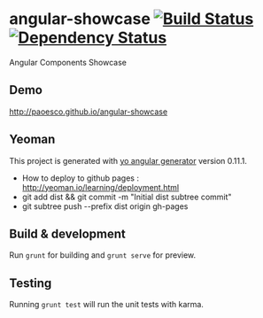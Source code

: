 # angular-showcase [![Build Status](https://travis-ci.org/paoesco/angular-showcase.svg)](https://travis-ci.org/paoesco/angular-showcase) [![Dependency Status](https://gemnasium.com/paoesco/angular-showcase.svg)](https://gemnasium.com/paoesco/angular-showcase)
Angular Components Showcase

## Demo 
http://paoesco.github.io/angular-showcase

## Yeoman 
This project is generated with [yo angular generator](https://github.com/yeoman/generator-angular)
version 0.11.1.

- How to deploy to github pages : http://yeoman.io/learning/deployment.html
- git add dist && git commit -m "Initial dist subtree commit"
- git subtree push --prefix dist origin gh-pages

## Build & development
Run `grunt` for building and `grunt serve` for preview.

## Testing
Running `grunt test` will run the unit tests with karma.
